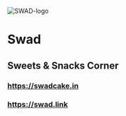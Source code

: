 
![SWAD-logo](https://github.com/Druhin13/swad-order/raw/main/images/icons/icon-152x152.png)

# <b>Swad</b><br>
## Sweets & Snacks Corner

### https://swadcake.in
### https://swad.link
